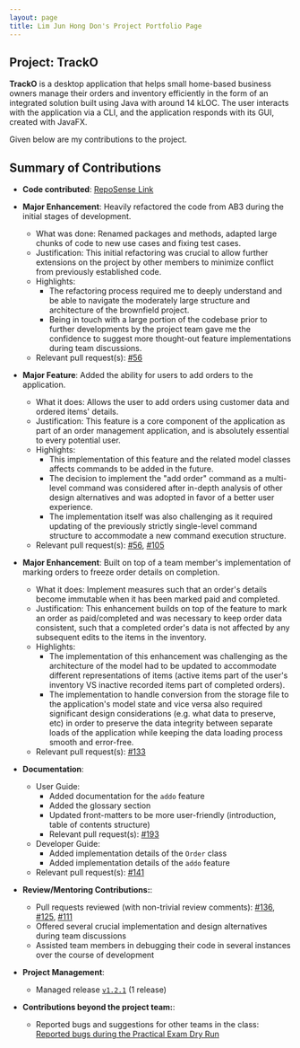 ```yaml
---
layout: page
title: Lim Jun Hong Don's Project Portfolio Page
---
```


## Project: TrackO

**TrackO** is a desktop application that helps small home-based business owners manage their orders and inventory efficiently
in the form of an integrated solution built using Java with around 14 kLOC. The user interacts with the application via a 
CLI, and the application responds with its GUI, created with JavaFX.

Given below are my contributions to the project.

## Summary of Contributions

  * **Code contributed**: [RepoSense Link](https://nus-cs2103-ay2223s1.github.io/tp-dashboard/?search=donljh&breakdown=true)

  * **Major Enhancement**: Heavily refactored the code from AB3 during the initial stages of development.
    * What was done: Renamed packages and methods, adapted large chunks of code to new use cases and fixing test cases.
    * Justification: This initial refactoring was crucial to allow further extensions on the project by other members to minimize conflict from previously established code.
    * Highlights: 
      * The refactoring process required me to deeply understand and be able to navigate the moderately large structure and architecture of the brownfield project.
      * Being in touch with a large portion of the codebase prior to further developments by the project team gave me the confidence to suggest more thought-out feature implementations during team discussions.
    * Relevant pull request(s): [#56](https://github.com/AY2223S1-CS2103T-W15-3/tp/pull/56)

  * **Major Feature**: Added the ability for users to add orders to the application.
    * What it does: Allows the user to add orders using customer data and ordered items' details.
    * Justification: This feature is a core component of the application as part of an order management application, and is absolutely essential to every potential user.
    * Highlights: 
      * This implementation of this feature and the related model classes affects commands to be added in the future. 
      * The decision to implement the "add order" command as a multi-level command was considered after in-depth analysis of other design alternatives and was adopted in favor of a better user experience. 
      * The implementation itself was also challenging as it required updating of the previously strictly single-level command structure to accommodate a new command execution structure.
    * Relevant pull request(s): [#56](https://github.com/AY2223S1-CS2103T-W15-3/tp/pull/56), [#105](https://github.com/AY2223S1-CS2103T-W15-3/tp/pull/105)
    
  * **Major Enhancement**: Built on top of a team member's implementation of marking orders to freeze order details on completion.
    * What it does: Implement measures such that an order's details become immutable when it has been marked paid and completed.
    * Justification: This enhancement builds on top of the feature to mark an order as paid/completed and was necessary to keep order data consistent, such that a completed order's data is not affected by any subsequent edits to the items in the inventory.
    * Highlights: 
      * The implementation of this enhancement was challenging as the architecture of the model had to be updated to accommodate different representations of items (active items part of the user's inventory VS inactive recorded items part of completed orders).
      * The implementation to handle conversion from the storage file to the application's model state and vice versa also required significant design considerations (e.g. what data to preserve, etc) in order to preserve the data integrity between separate loads of the application while keeping the data loading process smooth and error-free.
    * Relevant pull request(s): [#133](https://github.com/AY2223S1-CS2103T-W15-3/tp/pull/133)

  * **Documentation**:
    * User Guide:
      * Added documentation for the `addo` feature
      * Added the glossary section
      * Updated front-matters to be more user-friendly (introduction, table of contents structure)
      * Relevant pull request(s): [#193](https://github.com/AY2223S1-CS2103T-W15-3/tp/pull/193)
    * Developer Guide:
      * Added implementation details of the `Order` class
      * Added implementation details of the `addo` feature
    * Relevant pull request(s): [#141](https://github.com/AY2223S1-CS2103T-W15-3/tp/pull/141)

  * **Review/Mentoring Contributions:**:
    * Pull requests reviewed (with non-trivial review comments): [#136](https://github.com/AY2223S1-CS2103T-W15-3/tp/pull/136), [#125](https://github.com/AY2223S1-CS2103T-W15-3/tp/pull/125), [#111](https://github.com/AY2223S1-CS2103T-W15-3/tp/pull/111)  
    * Offered several crucial implementation and design alternatives during team discussions 
    * Assisted team members in debugging their code in several instances over the course of development

  * **Project Management**:
    * Managed release [`v1.2.1`](#https://github.com/AY2223S1-CS2103T-W15-3/tp/releases/tag/v0.1) (1 release)

  * **Contributions beyond the project team:**:
    * Reported bugs and suggestions for other teams in the class: [Reported bugs during the Practical Exam Dry Run](https://github.com/donljh/ped/issues)
